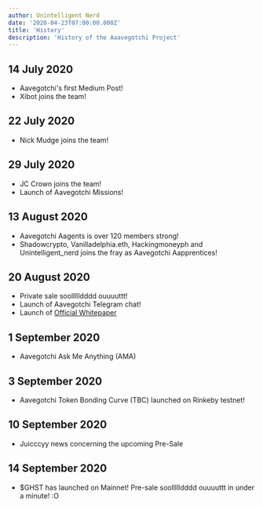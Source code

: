```yaml
---
author: Unintelligent Nerd
date: '2020-04-23T07:00:00.000Z'
title: 'History'
description: 'History of the Aaavegotchi Project'
---
```


## 14 July 2020
* Aavegotchi's first Medium Post!
* Xibot joins the team!

## 22 July 2020
* Nick Mudge joins the team!

## 29 July 2020
* JC Crown joins the team!
* Launch of Aavegotchi Missions!

## 13 August 2020
* Aavegotchi Aagents is over 120 members strong!
* Shadowcrypto, Vanilladelphia.eth, Hackingmoneyph and Unintelligent_nerd joins the fray as Aavegotchi Aapprentices!

## 20 August 2020
* Private sale soollllldddd ouuuuttt!
* Launch of Aavegotchi Telegram chat!
* Launch of [Official Whitepaper](https://drive.google.com/file/d/186zOapKeHNNJ9y8LIByQQ64rs0eJUlEF/view)

## 1 September 2020
* Aavegotchi Ask Me Anything (AMA)

## 3 September 2020
* Aavegotchi Token Bonding Curve (TBC) launched on Rinkeby testnet!

## 10 September 2020
* Juicccyy news concerning the upcoming Pre-Sale

## 14 September 2020
* $GHST has launched on Mainnet! Pre-sale soollllldddd ouuuuttt in under a minute! :O